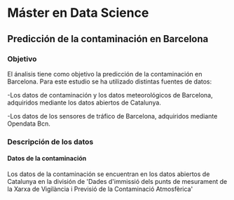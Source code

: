 
# Máster en Data Science

## Predicción de la contaminación en Barcelona

### Objetivo

El ánalisis tiene como objetivo la predicción de la contaminación en Barcelona. Para este estudio se ha utilizado distintas fuentes de datos:

-Los datos de contaminación  y los datos meteorológicos de Barcelona, adquiridos mediante los datos abiertos de Catalunya.

-Los datos de los sensores de tráfico de Barcelona, adquiridos mediante Opendata Bcn.

### Descripción de los datos 

#### Datos de la contaminación

Los datos de la contaminación se encuentran en los datos abiertos de Catalunya en la división de 'Dades d'immissió dels punts de mesurament de la Xarxa de Vigilància i Previsió de la Contaminació Atmosfèrica'

 




